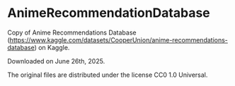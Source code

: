 # AnimeRecommendationDatabase

Copy of Anime Recommendations Database (https://www.kaggle.com/datasets/CooperUnion/anime-recommendations-database) on Kaggle.

Downloaded on June 26th, 2025.

The original files are distributed under the license CC0 1.0 Universal.
